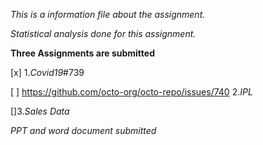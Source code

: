 *This is a information file about the assignment.*

*Statistical analysis done for this assignment.*

**Three Assignments are submitted**

[x] 1.*Covid19*#739

[ ] https://github.com/octo-org/octo-repo/issues/740 2.*IPL*

[]3.*Sales Data*

*PPT and word document submitted*
